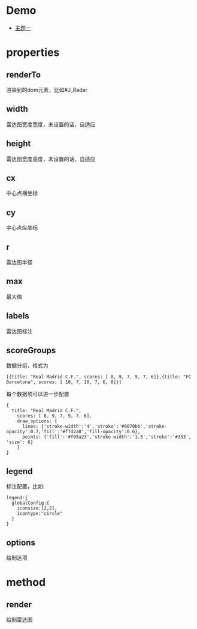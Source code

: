 # Demo
- [主题一](../demo/radar/radar-rich-simple.html)

# properties

## renderTo
  渲染到的dom元素，比如#J_Radar

## width
  雷达图宽度宽度，未设置的话，自适应

## height
  雷达图宽度高度，未设置的话，自适应

## cx 
  中心点横坐标

## cy
  中心点纵坐标

## r
  雷达图半径

## max 
  最大值

## labels
  雷达图标注

## scoreGroups
  数据分组，格式为
  
  ```
  [{title: "Real Madrid C.F.", scores: [ 8, 9, 7, 9, 7, 6]},{title: "FC Barcelona", scores: [ 10, 7, 10, 7, 6, 8]}]
  ```
  
  每个数据项可以进一步配置
  
  ```
  {
    title: "Real Madrid C.F.",
      scores: [ 8, 9, 7, 9, 7, 6],
      draw_options: {
        lines: {'stroke-width':'4','stroke':'#0070bb','stroke-opacity':0.7,'fill':'#f7d2a8','fill-opacity':0.6},
        points: {'fill':'#f05a23','stroke-width':'1.5','stroke':'#333', 'size': 6}
      }
  }
  ```
## legend
  标注配置，比如:

  ```
  legend:{
    globalConfig:{
      iconsize:[2,2],
      icontype:"circle"
    }
  }
  ```

## options
  绘制选项


# method

## render
  绘制雷达图



